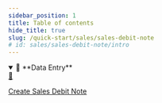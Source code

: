 ```yaml
---
sidebar_position: 1
title: Table of contents
hide_title: true 
slug: /quick-start/sales/sales-debit-note
# id: sales/sales-debit-note/intro
---
```

<details open>
  <summary>📘 **Data Entry**</summary>
  <div class="details-content">
  
  <a href="./create-sales-debit-note" class="card-link">
      <div class="card3">
        <div class="icon">📄️</div>
          <div class="text">
             <p>Create Sales Debit Note</p>
          </div>
      </div>
    </a>

  </div>
</details>

<!-- <details  class="advanced-details">
  <summary>🚀 **Advanced**</summary>
  <div  class="details-content">
  <a href="./create-invoice" class="card-link" >
    <div class="card3">
      <div class="icon">📄️</div>
        <div class="text">
          <p>Pending</p>
        </div>
    </div>
  </a>

   
  </div>
</details> -->
